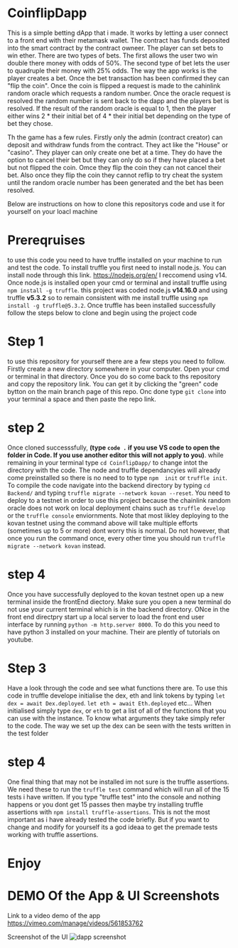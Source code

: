 # CoinflipDapp
This is a simple betting dApp that i made. It works by letting a user connect to a front end with their metamask wallet. The contract has funds deposited into the smart 
contract by the contract owneer. The player can set bets to win ether. There are two types of bets. The first allows the user two win double there money with odds of 50%.
The second type of bet lets the user to quadruple their money with 25% odds. The way the app works is the player creates a bet. Once the bet transaction has been confirmed they 
can "flip the coin". Once the coin is flipped a request is made to the cahinlink random oracle which requests a random number. Once the oracle request is resolved the random number
is sent back to the dapp and the players bet is resolved. If the result of the random oracle is equal to 1, then the player either wins 2 * their initial bet  of 4 * their initial
bet depending on the type of bet they chose.

Th the game has a few rules. Firstly only the admin (contract creator) can deposit and withdraw funds from the contract. They act like the "House" or "casino". They player can only create one
bet at a time. They do have the option to cancel their bet but they can only do so if they have placed a bet but not flipped the coin. Omce they flip the coin they can not cancel
their bet. Also once they flip the coin they cannot reflip to try cheat the system until the random oracle number has been generated and the bet has been resolved.

Below are instructions on how to clone this repositorys code and use it for yourself on your loacl machine

# Prereqruises
to use this code you need to have truffle installed on your machine to run and test the code. To install truffle you first need to install node.js. You can install node through this link. https://nodejs.org/en/ I reccomend using v14. Once node.js is installed open your cmd or terminal and install truffle using ``npm install -g truffle``. this project was coded node.js **v14.16.0** and using truffle **v5.3.2** so to remain consistent with me install truffle using ``npm install -g truffle@5.3.2``. Once truffle has been installed successfully follow the steps below to clone and begin using the project code

# Step 1
to use this repository for yourself there are a few steps you need to follow. Firstly create a new directory somewhere in your computer. Open your cmd or terminal in that directory. Once you do so come back to ths repository and copy the repository link. You can get it by clicking the "green" code bytton on the main branch page of this repo. Onc done type ``git clone`` into your terminal a space and then paste the repo link.

# step 2
Once cloned successsfully, **(type ``code .`` if you use VS code to open the folder in Code. If you use another editor this will not apply to you)**. while remaining in your terminal type ``cd CoinflipDapp/`` to change intot the directory with the code. The node and truffle dependancyies will already come preinstalled so there is no need to to type ``npm  init`` or ``truffle init``. To compile the code navigate into the backend directory by typing ``cd Backend/`` and typing ``truffle migrate --network kovan --reset``. You need to deploy to a testnet in order to use this project because the chainlink random oracle does not work on local deployment chains such as ``truffle develop`` or the  ``truffle console`` enviornments. Note that most likley deploying to the kovan testnet using the command above will take multiple efforts (sometimes up to 5 or more) dont worry this is normal. Do not however, that once you run the command once, every other time you should run ``truffle migrate --network kovan`` instead.  

# step 4
Once you have successfully deployed to the kovan testnet open up a new terminal inside the frontEnd diectory. Make sure you open a new terminal do not use your current terminal which is in the backend directory. ONce in the front end directpry start up a local server to load the front end user interface by running ``python -m http.server 8000``. To do this you need to have python 3 installed on your machine. Their are plently of tutorials on youtube.

# Step 3
Have a look through the code and see what functions there are. To use this code in truffle develope initialise the dex, eth and link tokens by typing ``let dex = await Dex.deployed``. ``let eth = await Eth.deployed`` etc... When initialised simply type ``dex``, or ``eth`` to get a list of all of the functions that you can use with the instance. To know what arguments they take simply refer to the code. The way we set up the dex can be seen with the tests written in the test folder

# step 4
One final thing that may not be installed im not sure is the truffle assertions. We need these to run the ``truffle test`` command which will run all of the 15 tests i have written. If you type "truffle test" into the console and nothing happens or you dont get 15 passes then maybe try installing truffle assertions with ``npm install truffle-assertions``. This is not the most important as i have already tested the code briefly. But if you want to change and modify for yourself its a god ideaa to get the premade tests working with truffle assertions.

# Enjoy

# DEMO Of the App & UI Screenshots

Link to a video demo of the app
https://vimeo.com/manage/videos/561853762

Screenshot of the UI
![dapp screenshot](https://user-images.githubusercontent.com/40043037/121742744-2cf6bd00-caf8-11eb-8b84-2dc0d176265f.PNG)


